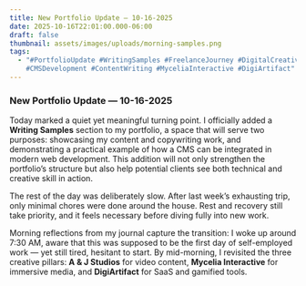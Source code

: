 ```yaml
---
title: New Portfolio Update — 10-16-2025
date: 2025-10-16T22:01:00.000-06:00
draft: false
thumbnail: assets/images/uploads/morning-samples.png
tags:
  - "#PortfolioUpdate #WritingSamples #FreelanceJourney #DigitalCreatives
    #CMSDevelopment #ContentWriting #MyceliaInteractive #DigiArtifact"
---
```




### New Portfolio Update — 10-16-2025

Today marked a quiet yet meaningful turning point. I officially added a **Writing Samples** section to my portfolio, a space that will serve two purposes: showcasing my content and copywriting work, and demonstrating a practical example of how a CMS can be integrated in modern web development. This addition will not only strengthen the portfolio’s structure but also help potential clients see both technical and creative skill in action.

The rest of the day was deliberately slow. After last week’s exhausting trip, only minimal chores were done around the house. Rest and recovery still take priority, and it feels necessary before diving fully into new work.

Morning reflections from my journal capture the transition: I woke up around 7:30 AM, aware that this was supposed to be the first day of self-employed work — yet still tired, hesitant to start. By mid-morning, I revisited the three creative pillars: **A & J Studios** for video content, **Mycelia Interactive** for immersive media, and **DigiArtifact** for SaaS and gamified tools.

